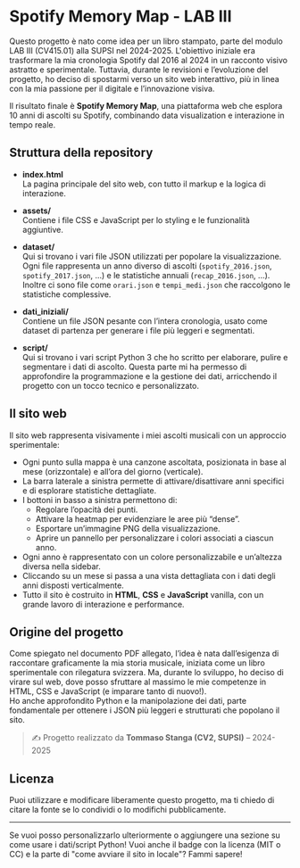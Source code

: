 # Spotify Memory Map - LAB III

Questo progetto è nato come idea per un libro stampato, parte del modulo LAB III (CV415.01) alla SUPSI nel 2024-2025. L'obiettivo iniziale era trasformare la mia cronologia Spotify dal 2016 al 2024 in un racconto visivo astratto e sperimentale. Tuttavia, durante le revisioni e l’evoluzione del progetto, ho deciso di spostarmi verso un sito web interattivo, più in linea con la mia passione per il digitale e l’innovazione visiva.

Il risultato finale è **Spotify Memory Map**, una piattaforma web che esplora 10 anni di ascolti su Spotify, combinando data visualization e interazione in tempo reale.

## Struttura della repository

- **index.html**  
  La pagina principale del sito web, con tutto il markup e la logica di interazione.

- **assets/**  
  Contiene i file CSS e JavaScript per lo styling e le funzionalità aggiuntive.

- **dataset/**  
  Qui si trovano i vari file JSON utilizzati per popolare la visualizzazione. Ogni file rappresenta un anno diverso di ascolti (`spotify_2016.json`, `spotify_2017.json`, …) e le statistiche annuali (`recap_2016.json`, …).  
  Inoltre ci sono file come `orari.json` e `tempi_medi.json` che raccolgono le statistiche complessive.

- **dati_iniziali/**  
  Contiene un file JSON pesante con l’intera cronologia, usato come dataset di partenza per generare i file più leggeri e segmentati.

- **script/**  
  Qui si trovano i vari script Python 3 che ho scritto per elaborare, pulire e segmentare i dati di ascolto. Questa parte mi ha permesso di approfondire la programmazione e la gestione dei dati, arricchendo il progetto con un tocco tecnico e personalizzato.
  
## Il sito web

Il sito web rappresenta visivamente i miei ascolti musicali con un approccio sperimentale:

- Ogni punto sulla mappa è una canzone ascoltata, posizionata in base al mese (orizzontale) e all’ora del giorno (verticale).
- La barra laterale a sinistra permette di attivare/disattivare anni specifici e di esplorare statistiche dettagliate.
- I bottoni in basso a sinistra permettono di:
  - Regolare l’opacità dei punti.
  - Attivare la heatmap per evidenziare le aree più “dense”.
  - Esportare un’immagine PNG della visualizzazione.
  - Aprire un pannello per personalizzare i colori associati a ciascun anno.
- Ogni anno è rappresentato con un colore personalizzabile e un’altezza diversa nella sidebar.
- Cliccando su un mese si passa a una vista dettagliata con i dati degli anni disposti verticalmente.
- Tutto il sito è costruito in **HTML**, **CSS** e **JavaScript** vanilla, con un grande lavoro di interazione e performance.

## Origine del progetto

Come spiegato nel documento PDF allegato, l’idea è nata dall’esigenza di raccontare graficamente la mia storia musicale, iniziata come un libro sperimentale con rilegatura svizzera. Ma, durante lo sviluppo, ho deciso di virare sul web, dove posso sfruttare al massimo le mie competenze in HTML, CSS e JavaScript (e imparare tanto di nuovo!).  
Ho anche approfondito Python e la manipolazione dei dati, parte fondamentale per ottenere i JSON più leggeri e strutturati che popolano il sito.

> ✍️ Progetto realizzato da **Tommaso Stanga (CV2, SUPSI)** – 2024-2025

## Licenza

Puoi utilizzare e modificare liberamente questo progetto, ma ti chiedo di citare la fonte se lo condividi o lo modifichi pubblicamente.

---

Se vuoi posso personalizzarlo ulteriormente o aggiungere una sezione su come usare i dati/script Python! Vuoi anche il badge con la licenza (MIT o CC) e la parte di "come avviare il sito in locale"? Fammi sapere!
